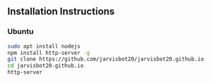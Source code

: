 ## Installation Instructions

### Ubuntu
```bash
sudo apt install nodejs
npm install http-server -g
git clone https://github.com/jarvisbot20/jarvisbot20.github.io
cd jarvisbot20.github.io
http-server
```
